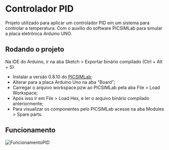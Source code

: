 # Controlador PID

Projeto utilizado para aplicar um controlador PID em um sistema para controlar a temperatura. Com o auxilio do software PICSIMLab para simular a placa eletrônica Arduino UNO.

## Rodando o projeto

Na IDE do Arduino, ir na aba Sketch > Exportar binário compilado (Ctrl + Alt + S)

- Instalar a versão 0.8.10 do [PICSIMLab](https://sourceforge.net/projects/picsim/);
- Alterar para a placa Arduino Uno na aba "Board"; 
- Carregar o arquivo workspace.pzw ao PICSIMLab pela aba File > Load Workspace;
- Após isso ir em File > Load Hex, e ler o arquivo binário compilado anteriormente;
- Para visualizar os componentes pelo PICSIMLab acesse na aba Modules > Spare parts.

## Funcionamento

![FuncionamentoPID](/assets/FuncionamentoPID.png)
